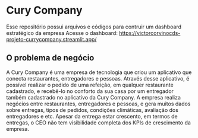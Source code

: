 # Cury Company
Esse repositório possui arquivos e códigos para contruir um dashboard estratégico da empresa
Acesse o dashboard: https://victorcorvinocds-projeto-currycompany.streamlit.app/

## O problema de negócio
A Cury Company é uma empresa de tecnologia que criou um aplicativo que conecta
restaurantes, entregadores e pessoas.
Através desse aplicativo, é possível realizar o pedido de uma refeição, em qualquer
restaurante cadastrado, e recebê-lo no conforto da sua casa por um entregador
também cadastrado no aplicativo da Cury Company.
A empresa realiza negócios entre restaurantes, entregadores e pessoas, e gera
muitos dados sobre entregas, tipos de pedidos, condições climáticas, avaliação dos
entregadores e etc. Apesar da entrega estar crescento, em termos de entregas, o
CEO não tem visibilidade completa dos KPIs de crescimento da empresa.
